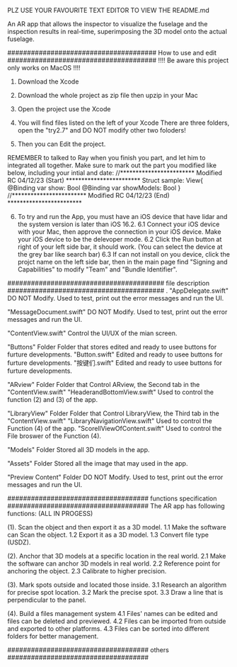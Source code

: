 PLZ USE YOUR FAVOURITE TEXT EDITOR TO VIEW THE README.md


An AR app that allows the inspector to visualize the fuselage and the inspection results in real-time, 
superimposing the 3D model onto the actual fuselage.

###################################### How to use and edit ######################################
                      !!!! Be aware this project only works on MacOS !!!!
1. Download the Xcode 
2. Download the whole project as zip file then upzip in your Mac
3. Open the project use the Xcode

4. You will find files listed on the left of your Xcode 
   There are three folders, open the "try2.7" and DO NOT modify other two foloders!

5. Then you can Edit the project. 

REMEMBER to talked to Ray when you finish you part, and let him to integrated all together.
Make sure to mark out the part you modified like below, including your intial and date: 
//************************ Modified RC 04/12/23 (Start) ************************
Struct sample: View{
    @Binding var show: Bool
    @Binding var showModels: Bool
}
//************************ Modified RC 04/12/23 (End) ************************

6. To try and run the App, you must have an iOS device that have lidar and the system version
   is later than iOS 16.2.
   6.1 Connect your iOS device with your Mac, then approve the connection in your iOS device.
       Make your iOS device to be the delevoper mode.
   6.2 Click the Run button at right of your left side bar, it should work.
       (You can select the device at the grey bar like search bar)
   6.3 If can not install on you device, click the projct name on the left side bar, then in the
       main page find "Signing and Capabilities" to modify "Team" and "Bundle Identifier".

######################################## file description ########################################
.
"AppDelegate.swift"
      DO NOT Modify. Used to test, print out the error messages and run the UI.

"MessageDocument.swift"
      DO NOT Modify. Used to test, print out the error messages and run the UI.
      
"ContentView.swift"
      Control the UI/UX of the mian screen.

"Buttons" Folder 
      Folder that stores edited and ready to usee buttons for furture developments.
        "Button.swift"
            Edited and ready to usee buttons for furture developments.
        "按键们.swift"
            Edited and ready to usee buttons for furture developments.
          
"ARview" Folder
      Folder that Control ARview, the Second tab in the "ContentView.swift"
         "HeaderandBottomView.swift"
             Used to control the function (2) and (3) of the app.
         
"LibraryView" Folder
      Folder that Control LibraryView, the Third tab in the "ContentView.swift"
          "LibraryNavigationView.swift"
             Used to control the Function (4) of the app.
          "ScorellViewOfContent.swift"
             Used to control the File broswer of the Function (4).
           
"Models" Folder
      Stored all 3D models in the app.
  
"Assets" Folder
      Stored all the image that may used in the app.

"Preview Content" Folder
      DO NOT Modify. Used to test, print out the error messages and run the UI.

#################################### functions specification ####################################
The AR app has following functions: (ALL IN PROGESS)

(1). Scan the object and then export it as a 3D model. 
    1.1 Make the software can Scan the object. 
    1.2 Export it as a 3D model. 
    1.3 Convert file type (USDZ). 
    
(2). Anchor that 3D models at a specific location in the real world. 
    2.1 Make the software can anchor 3D models in real world. 
    2.2 Reference point for anchoring the object. 
    2.3 Calibrate to higher precision.

(3). Mark spots outside and located those inside.
    3.1 Research an algorithm for precise spot location.
    3.2 Mark the precise spot.
    3.3 Draw a line that is perpendicular to the panel.
    
(4). Build a files management system 
    4.1 Files' names can be edited and files can be deleted and previewed. 
    4.2 Files can be imported from outside and exported to other platforms. 
    4.3 Files can be sorted into different folders for better management.

#################################### others ####################################
